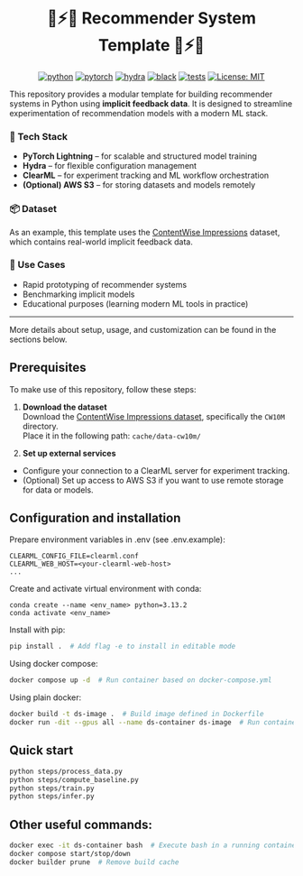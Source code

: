 <div align="center">

# 🚀⚡🔥 Recommender System Template 🚀⚡🔥

[![python](https://img.shields.io/badge/-Python_3.13.2-blue?logo=python&logoColor=white)](https://github.com/pre-commit/pre-commit)
[![pytorch](https://img.shields.io/badge/PyTorch-ee4c2c?logo=pytorch&logoColor=white)](https://pytorch.org)
[![hydra](https://img.shields.io/badge/Config-Hydra-89b8cd)](https://hydra.cc)
[![black](https://img.shields.io/badge/Code%20Style-Black-black.svg?labelColor=gray)](https://black.readthedocs.io)
[![tests](https://github.com/krystianfranus/data-science-template/actions/workflows/workflow.yaml/badge.svg)](https://github.com/krystianfranus/data-science-template/actions/workflows/workflow.yaml)
[![License: MIT](https://img.shields.io/badge/License-MIT-yellow.svg)](https://opensource.org/licenses/MIT)

</div>

This repository provides a modular template for building recommender systems in Python using **implicit feedback data**. It is designed to streamline experimentation of recommendation models with a modern ML stack.

### 🔧 Tech Stack
- **PyTorch Lightning** – for scalable and structured model training
- **Hydra** – for flexible configuration management
- **ClearML** – for experiment tracking and ML workflow orchestration
- **(Optional) AWS S3** – for storing datasets and models remotely

### 📦 Dataset

As an example, this template uses the [ContentWise Impressions](https://github.com/ContentWise/contentwise-impressions) dataset, which contains real-world implicit feedback data.

### 🚀 Use Cases

- Rapid prototyping of recommender systems
- Benchmarking implicit models
- Educational purposes (learning modern ML tools in practice)

---

More details about setup, usage, and customization can be found in the sections below.


## Prerequisites

To make use of this repository, follow these steps:

1. **Download the dataset**  
   Download the [ContentWise Impressions dataset](https://github.com/ContentWise/contentwise-impressions), specifically the `CW10M` directory.  
   Place it in the following path: `cache/data-cw10m/`

2. **Set up external services**  
- Configure your connection to a ClearML server for experiment tracking.
- (Optional) Set up access to AWS S3 if you want to use remote storage for data or models.


## Configuration and installation

Prepare environment variables in .env (see .env.example):
```
CLEARML_CONFIG_FILE=clearml.conf
CLEARML_WEB_HOST=<your-clearml-web-host>
...
```

Create and activate virtual environment with conda:
```
conda create --name <env_name> python=3.13.2
conda activate <env_name>
```

Install with pip:
```bash
pip install .  # Add flag -e to install in editable mode
```

Using docker compose:
```bash
docker compose up -d  # Run container based on docker-compose.yml
```

Using plain docker:
```bash
docker build -t ds-image .  # Build image defined in Dockerfile 
docker run -dit --gpus all --name ds-container ds-image  # Run container based on that image
```

## Quick start

```bash
python steps/process_data.py
python steps/compute_baseline.py
python steps/train.py
python steps/infer.py
```

## Other useful commands:

```bash
docker exec -it ds-container bash  # Execute bash in a running container
docker compose start/stop/down
docker builder prune  # Remove build cache
```
